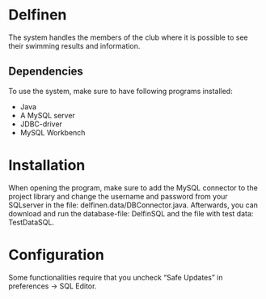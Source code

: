 # Delfinen
The system handles the members of the club where it is possible to see their swimming results and information. 

## Dependencies
To use the system,  make sure to have following programs installed: 
* Java
* A MySQL server
* JDBC-driver
* MySQL Workbench

# Installation
When opening the program, make sure to add the MySQL connector to the project library and change the username and password from your SQLserver in the file: delfinen.data/DBConnector.java. Afterwards, you can download and run the database-file: DelfinSQL and the file with test data: TestDataSQL. 

# Configuration
Some functionalities require that you uncheck “Safe Updates” in preferences → SQL Editor.
